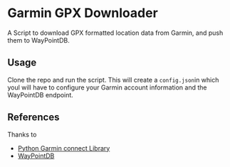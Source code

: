 # Garmin GPX Downloader
A Script to download GPX formatted location data from Garmin, and push them to WayPointDB.

## Usage

Clone the repo and run the script. This will create a `config.json`in which youl will have to configure your Garmin account information and the WayPointDB endpoint.


## References
Thanks to
- [Python Garmin connect Library](https://github.com/cyberjunky/python-garminconnect)
- [WayPointDB](https://github.com/yniverz/WayPointDB)




